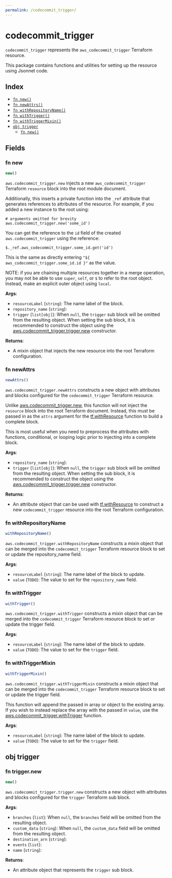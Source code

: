 ```yaml
---
permalink: /codecommit_trigger/
---
```


# codecommit_trigger

`codecommit_trigger` represents the `aws_codecommit_trigger` Terraform resource.



This package contains functions and utilities for setting up the resource using Jsonnet code.


## Index

* [`fn new()`](#fn-new)
* [`fn newAttrs()`](#fn-newattrs)
* [`fn withRepositoryName()`](#fn-withrepositoryname)
* [`fn withTrigger()`](#fn-withtrigger)
* [`fn withTriggerMixin()`](#fn-withtriggermixin)
* [`obj trigger`](#obj-trigger)
  * [`fn new()`](#fn-triggernew)

## Fields

### fn new

```ts
new()
```


`aws.codecommit_trigger.new` injects a new `aws_codecommit_trigger` Terraform `resource`
block into the root module document.

Additionally, this inserts a private function into the `_ref` attribute that generates references to attributes of the
resource. For example, if you added a new instance to the root using:

    # arguments omitted for brevity
    aws.codecommit_trigger.new('some_id')

You can get the reference to the `id` field of the created `aws.codecommit_trigger` using the reference:

    $._ref.aws_codecommit_trigger.some_id.get('id')

This is the same as directly entering `"${ aws_codecommit_trigger.some_id.id }"` as the value.

NOTE: if you are chaining multiple resources together in a merge operation, you may not be able to use `super`, `self`,
or `$` to refer to the root object. Instead, make an explicit outer object using `local`.

**Args**:
  - `resourceLabel` (`string`): The name label of the block.
  - `repository_name` (`string`): 
  - `trigger` (`list[obj]`):  When `null`, the `trigger` sub block will be omitted from the resulting object. When setting the sub block, it is recommended to construct the object using the [aws.codecommit_trigger.trigger.new](#fn-codecommittriggertriggernew) constructor.

**Returns**:
- A mixin object that injects the new resource into the root Terraform configuration.


### fn newAttrs

```ts
newAttrs()
```


`aws.codecommit_trigger.newAttrs` constructs a new object with attributes and blocks configured for the `codecommit_trigger`
Terraform resource.

Unlike [aws.codecommit_trigger.new](#fn-codecommittriggernew), this function will not inject the `resource`
block into the root Terraform document. Instead, this must be passed in as the `attrs` argument for the
[tf.withResource](https://github.com/tf-libsonnet/core/tree/main/docs#fn-withresource) function to build a complete block.

This is most useful when you need to preprocess the attributes with functions, conditional, or looping logic prior to
injecting into a complete block.

**Args**:
  - `repository_name` (`string`): 
  - `trigger` (`list[obj]`):  When `null`, the `trigger` sub block will be omitted from the resulting object. When setting the sub block, it is recommended to construct the object using the [aws.codecommit_trigger.trigger.new](#fn-codecommittriggertriggernew) constructor.

**Returns**:
  - An attribute object that can be used with [tf.withResource](https://github.com/tf-libsonnet/core/tree/main/docs#fn-withresource) to construct a new `codecommit_trigger` resource into the root Terraform configuration.


### fn withRepositoryName

```ts
withRepositoryName()
```

`aws.codecommit_trigger.withRepositoryName` constructs a mixin object that can be merged into the `codecommit_trigger`
Terraform resource block to set or update the repository_name field.



**Args**:
  - `resourceLabel` (`string`): The name label of the block to update.
  - `value` (`TODO`): The value to set for the `repository_name` field.


### fn withTrigger

```ts
withTrigger()
```

`aws.codecommit_trigger.withTrigger` constructs a mixin object that can be merged into the `codecommit_trigger`
Terraform resource block to set or update the trigger field.



**Args**:
  - `resourceLabel` (`string`): The name label of the block to update.
  - `value` (`TODO`): The value to set for the `trigger` field.


### fn withTriggerMixin

```ts
withTriggerMixin()
```

`aws.codecommit_trigger.withTriggerMixin` constructs a mixin object that can be merged into the `codecommit_trigger`
Terraform resource block to set or update the trigger field.

This function will append the passed in array or object to the existing array. If you wish
to instead replace the array with the passed in `value`, use the [aws.codecommit_trigger.withTrigger](TODO)
function.


**Args**:
  - `resourceLabel` (`string`): The name label of the block to update.
  - `value` (`TODO`): The value to set for the `trigger` field.


## obj trigger



### fn trigger.new

```ts
new()
```


`aws.codecommit_trigger.trigger.new` constructs a new object with attributes and blocks configured for the `trigger`
Terraform sub block.



**Args**:
  - `branches` (`list`):  When `null`, the `branches` field will be omitted from the resulting object.
  - `custom_data` (`string`):  When `null`, the `custom_data` field will be omitted from the resulting object.
  - `destination_arn` (`string`): 
  - `events` (`list`): 
  - `name` (`string`): 

**Returns**:
  - An attribute object that represents the `trigger` sub block.
